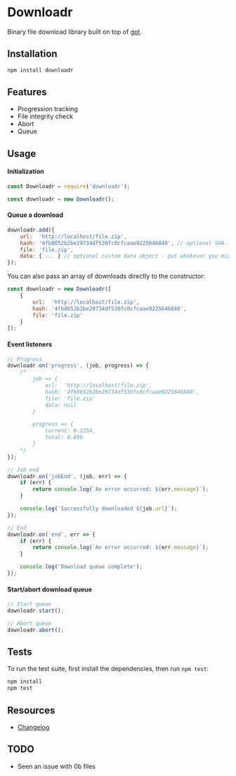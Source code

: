 # Downloadr

Binary file download library built on top of [got](https://github.com/sindresorhus/got).

## Installation

```bash
npm install downloadr
```

## Features

* Progression tracking
* File integrity check
* Abort
* Queue

## Usage

#### Initialization
```javascript
const Downloadr = require('downloadr');

const downloadr = new Downloadr();
```

#### Queue a download
```javascript
downloadr.add({
    url:  'http://localhost/file.zip',
    hash: '4fb8652b2be29734df530fc0cfcaae922564b840', // optional SHA-1 - omit to skip file integrity check
    file: 'file.zip',
    data: { ... } // optional custom data object - put whatever you might need in here
});
```

You can also pass an array of downloads directly to the constructor:

```javascript
const downloadr = new Downloadr([
    {
        url:  'http://localhost/file.zip',
        hash: '4fb8652b2be29734df530fc0cfcaae922564b840',
        file: 'file.zip'
    }
]);
```

#### Event listeners
```javascript
// Progress
downloadr.on('progress', (job, progress) => {
    /*
        job => {
            url:  'http://localhost/file.zip',
            hash: '4fb8652b2be29734df530fc0cfcaae922564b840',
            file: 'file.zip'
            data: null
        }

        progress => {
            current: 0.1254,
            total: 0.896
        }
    */
});

// Job end
downloadr.on('jobEnd', (job, err) => {
    if (err) {
        return console.log(`An error occurred: ${err.message}`);
    }

    console.log(`Successfully downloaded ${job.url}`);
});

// End
downloadr.on('end', err => {
    if (err) {
        return console.log(`An error occurred: ${err.message}`);
    }

    console.log('Download queue complete');
});
```

#### Start/abort download queue
```javascript
// Start queue
downloadr.start();

// Abort queue
downloadr.abort();
```

## Tests

To run the test suite, first install the dependencies, then run `npm test`:
```bash
npm install
npm test
```

## Resources

* [Changelog](CHANGELOG.md)

## TODO

* Seen an issue with 0b files
